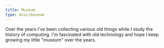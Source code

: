 ```yaml
---
title: Museum
type: misc/museum
---
```


Over the years I've been collecting various old things while I study the history of computing.
I'm fascinated with old technology and hope I keep growing my little "museum" over the years.
